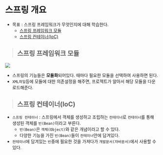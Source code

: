 # 스프링 개요

+ 목표 : 스프링 프레임워크가 무엇인지에 대해 학습한다.
    + [스프링 프레임워크 모듈]()
    + [스프링 컨테이너(IoC)]()

> ## 스프링 프레임워크 모듈

<img src="img1">

+ 스프링의 기능들은 **모듈화**되어있다. 때마다 필요한 모듈을 선택하여 사용하면 된다.
+ `XML파일`등에 모듈에 대한 의존설정을 해주면, 프로젝트가 알아서 해당 모듈을 다운로드해준다.

> ## 스프링 컨테이너(IoC)

+ `스프링 컨테이너` : 스프링에서 객체를 생성하고 조립하는 `컨테이너`로 `컨테이너`를 통해 생성된 객체를 `빈(Bean)`이라고 부른다.
    + `빈(Bean)`은 `객체(Object)`와 같은 개념이라고 할 수 있다.
    + 다양한 기능을 가진 `빈(Bean)`들이 `컨테이너`안에 담겨있다.
+ `컨테이너`에 담겨있는 `빈`중에 필요한 것을 가져다가 `개발문서(자바문서)`에서 사용할 수 있다.